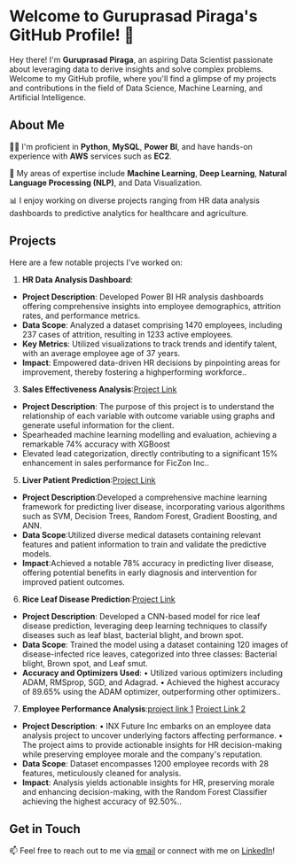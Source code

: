 # Welcome to Guruprasad Piraga's GitHub Profile! 👋

Hey there! I'm **Guruprasad Piraga**, an aspiring Data Scientist passionate about leveraging data to derive insights and solve complex problems. Welcome to my GitHub profile, where you'll find a glimpse of my projects and contributions in the field of Data Science, Machine Learning, and Artificial Intelligence.

## About Me

👨‍💻 I'm proficient in **Python**, **MySQL**, **Power BI**, and have hands-on experience with **AWS** services such as **EC2**.

🔬 My areas of expertise include **Machine Learning**, **Deep Learning**, **Natural Language Processing (NLP)**, and Data Visualization.

📊 I enjoy working on diverse projects ranging from HR data analysis dashboards to predictive analytics for healthcare and agriculture.

## Projects

Here are a few notable projects I've worked on:

1. **HR Data Analysis Dashboard**:
-  **Project Description**: Developed Power BI HR analysis dashboards offering comprehensive insights into
employee demographics, attrition rates, and performance metrics.
-  **Data Scope**: Analyzed a dataset comprising 1470 employees, including 237 cases of attrition, resulting in 1233
active employees.
-  **Key Metrics**: Utilized visualizations to track trends and identify talent, with an average employee age of 37 years.
-  **Impact**: Empowered data-driven HR decisions by pinpointing areas for improvement, thereby fostering a highperforming workforce..

3. **Sales Effectiveness Analysis**:[Project Link](https://colab.research.google.com/drive/1GKT-k6h71-Tz5uRqFvQTjtC60tyxX3nu?usp=drive_link)
- **Project Description**: The purpose of this project is to understand the relationship of each variable with
outcome variable using graphs and generate useful information for the client.
- Spearheaded machine learning modelling and evaluation, achieving a remarkable 74% accuracy with
XGBoost
- Elevated lead categorization, directly contributing to a significant 15% enhancement in sales
performance for FicZon Inc..

5. **Liver Patient Prediction**:[Project Link](https://colab.research.google.com/drive/1hmHLQq5wIIMmD79ZoSh31nf25fMCHVKb?usp=drive_link)
- **Project Description**:Developed a comprehensive machine learning framework for predicting liver disease,
incorporating various algorithms such as SVM, Decision Trees, Random Forest, Gradient Boosting, and
ANN.
- **Data Scope**:Utilized diverse medical datasets containing relevant features and patient information to train
and validate the predictive models.
- **Impact**:Achieved a notable 78% accuracy in predicting liver disease, offering potential benefits in early
diagnosis and intervention for improved patient outcomes.

6. **Rice Leaf Disease Prediction**:[Project Link](https://colab.research.google.com/drive/179ckNVHhVDts_1lE5oAKuMjtxnDlj7n2?usp=sharing)
- **Project Description**: Developed a CNN-based model for rice leaf disease prediction, leveraging deep learning
techniques to classify diseases such as leaf blast, bacterial blight, and brown spot.
- **Data Scope**: Trained the model using a dataset containing 120 images of disease-infected rice leaves, categorized into
three classes: Bacterial blight, Brown spot, and Leaf smut.
- **Accuracy and Optimizers Used**:
• Utilized various optimizers including ADAM, RMSprop, SGD, and Adagrad.
• Achieved the highest accuracy of 89.65% using the ADAM optimizer, outperforming other optimizers..

7. **Employee Performance Analysis**:[project link 1](https://colab.research.google.com/drive/1mWWcpidt6wMr8GlwrcjGJLErh-ad6lpT?usp=sharing) [Project Link 2](https://colab.research.google.com/drive/1Lh0UykUkRvNCeRMGoD6nWhMp9jP97DKv?usp=sharing)
- **Project Description**:
• INX Future Inc embarks on an employee data analysis project to uncover underlying factors affecting performance.
• The project aims to provide actionable insights for HR decision-making while preserving employee morale and the
company's reputation.
- **Data Scope**: Dataset encompasses 1200 employee records with 28 features, meticulously cleaned for analysis.
- **Impact**: Analysis yields actionable insights for HR, preserving morale and enhancing decision-making, with the
Random Forest Classifier achieving the highest accuracy of 92.50%..

## Get in Touch

📫 Feel free to reach out to me via [email](gurupiragaa08@gmail.com) or connect with me on [LinkedIn](www.linkedin.com/in/guruprasad-piraga)!


